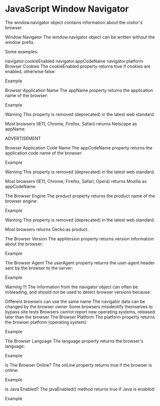 # JavaScript Window Navigator
The window.navigator object contains information about the visitor's browser.

Window Navigator
The window.navigator object can be written without the window prefix.

Some examples:

navigator.cookieEnabled
navigator.appCodeName
navigator.platform
Browser Cookies
The cookieEnabled property returns true if cookies are enabled, otherwise false:

Example
<p id="demo"></p>

<script>
document.getElementById("demo").innerHTML =
"cookiesEnabled is " + navigator.cookieEnabled;
</script>
Browser Application Name
The appName property returns the application name of the browser:

Example
<p id="demo"></p>

<script>
document.getElementById("demo").innerHTML =
"navigator.appName is " + navigator.appName;
</script>
Warning
This property is removed (deprecated) in the latest web standard.

Most browsers (IE11, Chrome, Firefox, Safari) returns Netscape as appName.

ADVERTISEMENT

Browser Application Code Name
The appCodeName property returns the application code name of the browser:

Example
<p id="demo"></p>

<script>
document.getElementById("demo").innerHTML =
"navigator.appCodeName is " + navigator.appCodeName;
</script>
Warning
This property is removed (deprecated) in the latest web standard.

Most browsers (IE11, Chrome, Firefox, Safari, Opera) returns Mozilla as appCodeName.

The Browser Engine
The product property returns the product name of the browser engine:

Example
<p id="demo"></p>

<script>
document.getElementById("demo").innerHTML =
"navigator.product is " + navigator.product;
</script>
Warning
This property is removed (deprecated) in the latest web standard.

Most browsers returns Gecko as product.

The Browser Version
The appVersion property returns version information about the browser:

Example
<p id="demo"></p>

<script>
document.getElementById("demo").innerHTML = navigator.appVersion;
</script>
The Browser Agent
The userAgent property returns the user-agent header sent by the browser to the server:

Example
<p id="demo"></p>

<script>
document.getElementById("demo").innerHTML = navigator.userAgent;
</script>
Warning !!!
The information from the navigator object can often be misleading, and should not be used to detect browser versions because:

Different browsers can use the same name
The navigator data can be changed by the browser owner
Some browsers misidentify themselves to bypass site tests
Browsers cannot report new operating systems, released later than the browser
The Browser Platform
The platform property returns the browser platform (operating system):

Example
<p id="demo"></p>

<script>
document.getElementById("demo").innerHTML = navigator.platform;
</script>
The Browser Language
The language property returns the browser's language:

Example
<p id="demo"></p>

<script>
document.getElementById("demo").innerHTML = navigator.language;
</script>
Is The Browser Online?
The onLine property returns true if the browser is online:

Example
<p id="demo"></p>

<script>
document.getElementById("demo").innerHTML = navigator.onLine;
</script>
Is Java Enabled?
The javaEnabled() method returns true if Java is enabled:

Example
<p id="demo"></p>

<script>
document.getElementById("demo").innerHTML = navigator.javaEnabled();
</script>